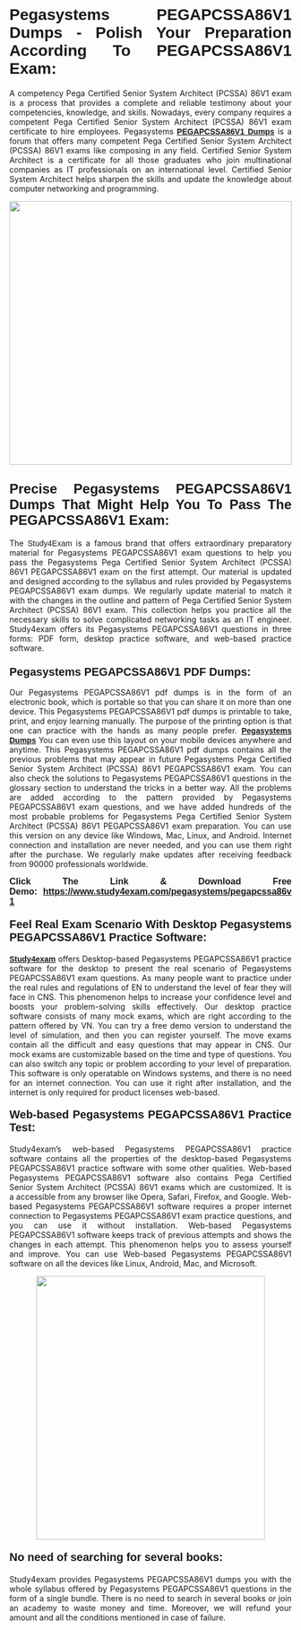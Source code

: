 <h1 style="text-align: justify;"><strong><span style="font-family:Lucida Sans Unicode,Lucida Grande,sans-serif;">Pegasystems PEGAPCSSA86V1 Dumps - Polish Your Preparation According To PEGAPCSSA86V1 Exam:</span></strong></h1>

<p style="text-align: justify;">A competency Pega Certified Senior System Architect (PCSSA) 86V1 exam is a process that provides a complete and reliable testimony about your competencies, knowledge, and skills. Nowadays, every company requires a competent Pega Certified Senior System Architect (PCSSA) 86V1 exam certificate to hire employees. Pegasystems <a href="https://www.study4exam.com/pegasystems/pegapcssa86v1-valid-dumps"><span style="font-family:Verdana,Geneva,sans-serif;"><strong>PEGAPCSSA86V1 Dumps</strong></span></a> is a forum that offers many competent Pega Certified Senior System Architect (PCSSA) 86V1 exams like composing in any field. Certified Senior System Architect is a certificate for all those graduates who join multinational companies as IT professionals on an international level. Certified Senior System Architect helps sharpen the skills and update the knowledge about computer networking and programming.</p>

<p style="text-align: justify;"><a href="https://www.study4exam.com/pegasystems/pegapcssa86v1"><img alt="" src="https://www.thequestionanswers.com/wp-content/uploads/2022/06/S4E-Cert-Exams-Questions-Banner.webp" style="width: 100%; height: 470px;" /></a></p>

<h2 style="text-align: justify;"><span style="font-family:Lucida Sans Unicode,Lucida Grande,sans-serif;"><strong><span style="font-size:24px;">Precise Pegasystems PEGAPCSSA86V1 Dumps That Might Help You To Pass The PEGAPCSSA86V1 Exam:</span></strong></span></h2>

<p style="text-align: justify;">The <span style="font-family:Lucida Sans Unicode,Lucida Grande,sans-serif;">Study4Exam</span> is a famous brand that offers extraordinary preparatory material for Pegasystems PEGAPCSSA86V1 exam questions to help you pass the Pegasystems Pega Certified Senior System Architect (PCSSA) 86V1 PEGAPCSSA86V1 exam on the first attempt. Our material is updated and designed according to the syllabus and rules provided by Pegasystems PEGAPCSSA86V1 exam dumps. We regularly update material to match it with the changes in the outline and pattern of Pega Certified Senior System Architect (PCSSA) 86V1 exam. This collection helps you practice all the necessary skills to solve complicated networking tasks as an IT engineer. Study4exam offers its Pegasystems PEGAPCSSA86V1 questions in three forms: PDF form, desktop practice software, and web-based practice software. </p>

<h3 style="text-align: justify;"><strong><span style="font-size:20px;"><span style="font-family:Lucida Sans Unicode,Lucida Grande,sans-serif;">Pegasystems PEGAPCSSA86V1 PDF Dumps:</span></span></strong></h3>

<p style="text-align: justify;">Our Pegasystems PEGAPCSSA86V1 pdf dumps is in the form of an electronic book, which is portable so that you can share it on more than one device. This Pegasystems PEGAPCSSA86V1 pdf dumps is printable to take, print, and enjoy learning manually. The purpose of the printing option is that one can practice with the hands as many people prefer. <a href="https://www.study4exam.com/pegasystems-exams"><span style="font-family:Lucida Sans Unicode,Lucida Grande,sans-serif;"><strong>Pegasystems Dumps</strong></span></a> You can even use this layout on your mobile devices anywhere and anytime. This Pegasystems PEGAPCSSA86V1 pdf dumps contains all the previous problems that may appear in future Pegasystems Pega Certified Senior System Architect (PCSSA) 86V1 PEGAPCSSA86V1 exam. You can also check the solutions to Pegasystems PEGAPCSSA86V1 questions in the glossary section to understand the tricks in a better way. All the problems are added according to the pattern provided by Pegasystems PEGAPCSSA86V1 exam questions, and we have added hundreds of the most probable problems for Pegasystems Pega Certified Senior System Architect (PCSSA) 86V1 PEGAPCSSA86V1 exam preparation. You can use this version on any device like Windows, Mac, Linux, and Android. Internet connection and installation are never needed, and you can use them right after the purchase. We regularly make updates after receiving feedback from 90000 professionals worldwide.</p>

<p style="text-align: justify;"><span style="font-family:Lucida Sans Unicode,Lucida Grande,sans-serif;"><strong><span style="font-size:16px;">Click The Link & Download Free Demo:</span></strong></span> <strong><span style="font-family:Lucida Sans Unicode,Lucida Grande,sans-serif;"><span style="font-size:16px;"><a href="https://www.study4exam.com/pegasystems/pegapcssa86v1">https://www.study4exam.com/pegasystems/pegapcssa86v1</a></span></span></strong></p>

<h4 style="text-align: justify;"><strong><span style="font-family:Lucida Sans Unicode,Lucida Grande,sans-serif;"><span style="font-size:20px;">Feel Real Exam Scenario With Desktop Pegasystems PEGAPCSSA86V1 Practice Software:</span></span></strong></h4>

<p style="text-align: justify;"><a href="https://www.study4exam.com/"><span style="font-family:Verdana,Geneva,sans-serif;"><strong>Study4exam</strong></span></a> offers Desktop-based Pegasystems PEGAPCSSA86V1 practice software for the desktop to present the real scenario of Pegasystems PEGAPCSSA86V1 exam questions. As many people want to practice under the real rules and regulations of EN to understand the level of fear they will face in CNS. This phenomenon helps to increase your confidence level and boosts your problem-solving skills effectively. Our desktop practice software consists of many mock exams, which are right according to the pattern offered by VN. You can try a free demo version to understand the level of simulation, and then you can register yourself. The move exams contain all the difficult and easy questions that may appear in CNS. Our mock exams are customizable based on the time and type of questions. You can also switch any topic or problem according to your level of preparation. This software is only operatable on Windows systems, and there is no need for an internet connection. You can use it right after installation, and the internet is only required for product licenses web-based. </p>

<h4 style="text-align: justify;"><span style="font-family:Lucida Sans Unicode,Lucida Grande,sans-serif;"><strong><span style="font-size:20px;">Web-based Pegasystems PEGAPCSSA86V1 Practice Test:</span></strong></span></h4>

<p style="text-align: justify;">Study4exam’s web-based Pegasystems PEGAPCSSA86V1 practice software contains all the properties of the desktop-based Pegasystems PEGAPCSSA86V1 practice software with some other qualities. Web-based Pegasystems PEGAPCSSA86V1 software also contains Pega Certified Senior System Architect (PCSSA) 86V1 exams which are customized. It is a accessible from any browser like Opera, Safari, Firefox, and Google. Web-based Pegasystems PEGAPCSSA86V1 software requires a proper internet connection to Pegasystems PEGAPCSSA86V1 exam practice questions, and you can use it without installation. Web-based Pegasystems PEGAPCSSA86V1 software keeps track of previous attempts and shows the changes in each attempt. This phenomenon helps you to assess yourself and improve. You can use Web-based Pegasystems PEGAPCSSA86V1 software on all the devices like Linux, Android, Mac, and Microsoft.</p>

<p style="text-align: center;"><a href="https://www.study4exam.com/pegasystems/pegapcssa86v1"><img alt="" src="https://www.thequestionanswers.com/wp-content/uploads/2022/06/S4E-Cert-Exams-Questions-Discount-Banner.webp" style="width: 90%; height: 470px;" /></a></p>

<h4 style="text-align: justify;"><span style="font-family:Lucida Sans Unicode,Lucida Grande,sans-serif;"><strong><span style="font-size:20px;">No need of searching for several books:</span></strong></span></h4>

<p style="text-align: justify;">Study4exam provides Pegasystems PEGAPCSSA86V1 dumps you with the whole syllabus offered by Pegasystems PEGAPCSSA86V1 questions in the form of a single bundle. There is no need to search in several books or join an academy to waste money and time. Moreover, we will refund your amount and all the conditions mentioned in case of failure.</p>
